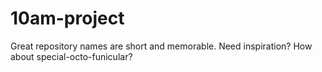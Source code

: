 # 10am-project
Great repository names are short and memorable. Need inspiration? How about special-octo-funicular?
